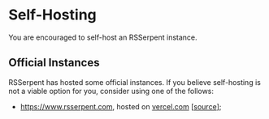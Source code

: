 # Self-Hosting

You are encouraged to self-host an RSSerpent instance.

## Official Instances

RSSerpent has hosted some official instances. If you believe self-hosting is not a viable option for you, consider using one of the follows:

- <https://www.rsserpent.com>, hosted on [vercel.com](https://vercel.com/) [[source](https://github.com/RSSerpent/rsserpent-deploy-vercel)];
